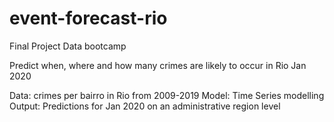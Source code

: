 # event-forecast-rio
Final Project Data bootcamp

Predict when, where and how many crimes are likely to occur in Rio Jan 2020

Data: crimes per bairro in Rio from 2009-2019
Model: Time Series modelling
Output: Predictions for Jan 2020 on an administrative region level
